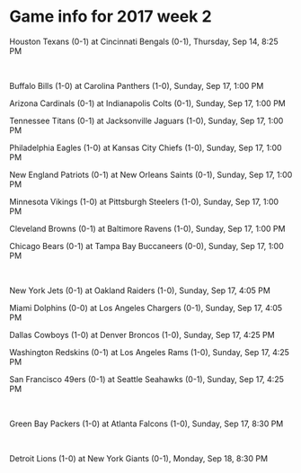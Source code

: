 # Game info for 2017 week 2

Houston Texans (0-1) at Cincinnati Bengals (0-1), Thursday, Sep 14, 8:25 PM


<br/>

Buffalo Bills (1-0) at Carolina Panthers (1-0), Sunday, Sep 17, 1:00 PM

Arizona Cardinals (0-1) at Indianapolis Colts (0-1), Sunday, Sep 17, 1:00 PM

Tennessee Titans (0-1) at Jacksonville Jaguars (1-0), Sunday, Sep 17, 1:00 PM

Philadelphia Eagles (1-0) at Kansas City Chiefs (1-0), Sunday, Sep 17, 1:00 PM

New England Patriots (0-1) at New Orleans Saints (0-1), Sunday, Sep 17, 1:00 PM

Minnesota Vikings (1-0) at Pittsburgh Steelers (1-0), Sunday, Sep 17, 1:00 PM

Cleveland Browns (0-1) at Baltimore Ravens (1-0), Sunday, Sep 17, 1:00 PM

Chicago Bears (0-1) at Tampa Bay Buccaneers (0-0), Sunday, Sep 17, 1:00 PM


<br/>

New York Jets (0-1) at Oakland Raiders (1-0), Sunday, Sep 17, 4:05 PM

Miami Dolphins (0-0) at Los Angeles Chargers (0-1), Sunday, Sep 17, 4:05 PM

Dallas Cowboys (1-0) at Denver Broncos (1-0), Sunday, Sep 17, 4:25 PM

Washington Redskins (0-1) at Los Angeles Rams (1-0), Sunday, Sep 17, 4:25 PM

San Francisco 49ers (0-1) at Seattle Seahawks (0-1), Sunday, Sep 17, 4:25 PM


<br/>

Green Bay Packers (1-0) at Atlanta Falcons (1-0), Sunday, Sep 17, 8:30 PM


<br/>

Detroit Lions (1-0) at New York Giants (0-1), Monday, Sep 18, 8:30 PM

